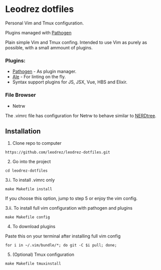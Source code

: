 # Leodrez dotfiles
Personal Vim and Tmux configuration.

Plugins managed with [Pathogen](https://github.com/tpope/vim-pathogen)

Plain simple Vim and Tmux confing. Intended to use Vim as purely as possible,
with a small ammount of plugins.

### Plugins:

* [Pathogen](https://github.com/tpope/vim-pathogen) - As plugin manager.
* [Ale](https://github.com/w0rp/ale) - For linting on the fly. 
* Syntax support plugins for JS, JSX, Vue, HBS and Elixir.

### File Browser

* Netrw

The .vimrc file has configuration for Netrw to behave similar to 
[NERDtree](https://github.com/scrooloose/nerdtree).

## Installation

1. Clone repo to computer

```https://github.com/leodrez/leodrez-dotfiles.git```

2. Go into the project

```cd leodrez-dotfiles```

3.i. To install .vimrc only

```make Makefile install```

If you choose this option, jump to step 5 or enjoy the vim config.

3.ii. To install full vim configuration with pathogen and plugins

```make Makefile config```

4. To download plugins

Paste this on your terminal after installing full vim config

```for i in ~/.vim/bundle/*; do git -C $i pull; done;```

5. (Optional) Tmux configuration

```make Makefile tmuxinstall```
